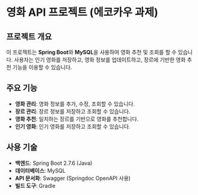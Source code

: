 # 영화 API 프로젝트 (에코카우 과제)

## 프로젝트 개요
이 프로젝트는 **Spring Boot**와 **MySQL**을 사용하여 영화 추천 및 조회를 할 수 있습니다.
사용자는 인기 영화를 저장하고, 영화 정보를 업데이트하고, 장르에 기반한 영화 추천 기능을 이용할 수 있습니다.

## 주요 기능
- **영화 관리**: 영화 정보를 추가, 수정, 조회할 수 있습니다.
- **장르 관리**: 장르 정보를 저장하고 조회할 수 있습니다.
- **영화 추천**: 일치하는 장르를 기반으로 영화를 추천합니다.
- **인기 영화**: 인기 영화를 저장하고 조회할 수 있습니다.

## 사용 기술
- **백엔드**: Spring Boot 2.7.6 (Java) 
- **데이터베이스**: MySQL
- **API 문서화**: Swagger (Springdoc OpenAPI 사용)
- **빌드 도구**: Gradle
